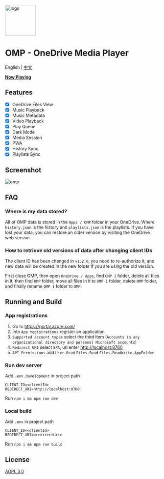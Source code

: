 <img height="100px" width="100px" alt="logo" src="https://github.com/nini22P/omp/assets/60903333/4c4ac2b7-1002-478a-bb15-a5756e352fec"/>

# OMP - OneDrive Media Player

English | [中文](./readme_cn.md)

**[Now Playing](https://nini22p.github.io/omp/)**

## Features

- [x] OneDrive Files View
- [x] Music Playback
- [x] Music Metadata
- [x] Video Playback
- [x] Play Queue
- [x] Dark Mode
- [x] Media Session
- [x] PWA
- [x] History Sync
- [x] Playlists Sync

## Screenshot

![omp](https://github.com/nini22P/omp/assets/60903333/9ebdf1af-e0f0-40b0-b90c-6f1795ccf2c3)

## FAQ

### Where is my data stored?

All of OMP data is stored in the `Apps / OMP` folder in your OneDrive. Where `history.json` is the history and `playlists.json` is the playlists. If you have lost your data, you can restore an older version by visiting the OneDrive web version.

### How to retrieve old versions of data after changing client IDs

The client ID has been changed in `v1.2.0`, you need to re-authorize it, and new data will be created in the new folder if you are using the old version.

First close OMP, then open `OneDrive / Apps`, find `OMP 1` folder, delete all files in it, then find `OMP` folder, move all files in it to `OMP 1` folder, delete `OMP` folder, and finally rename `OMP 1` folder to `OMP`.

## Running and Build

### App registrations

1. Go to <https://portal.azure.com/>
2. Into `App registrations` register an application
3. `Supported account types` select the third item (`Accounts in any organizational directory and personal Microsoft accounts`)
4. `Redirect URI` select `SPA`, url enter <http://localhost:8760>
5. `API Permissions` add `User.Read` `Files.Read` `Files.ReadWrite.AppFolder`

### Run dev server

Add `.env.development` in project path

```env
CLIENT_ID=<clientId>
REDIRECT_URI=http://localhost:8760
```

Run `npm i && npm run dev`

### Local build

Add `.env` in project path

```env
CLIENT_ID=<clientId>
REDIRECT_URI=<redirectUri>
```

Run `npm i && npm run build`

## License

[AGPL 3.0](https://github.com/nini22P/omp/blob/main/LICENSE)
